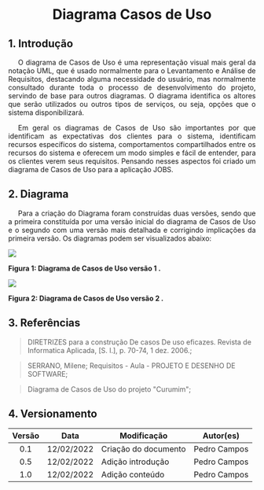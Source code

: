 # <center> Diagrama Casos de Uso
## 1. Introdução

<p style="text-indent: 20px; text-align: justify">
O diagrama de Casos de Uso é uma representação visual mais geral da notação UML, que é usado normalmente para o Levantamento e Análise de Requisitos, destacando alguma necessidade do usuário, mas normalmente consultado durante toda o processo de desenvolvimento do projeto, servindo de base para outros diagramas. O diagrama identifica os altores que serão utilizados ou outros tipos de serviços, ou seja, opções que o sistema disponibilizará.
</p>

<p style="text-indent: 20px; text-align: justify">
Em geral os diagramas de Casos de Uso são importantes por que identificam as expectativas dos clientes para o sistema, identificam recursos específicos do sistema, comportamentos compartilhados entre os recursos do sistema e oferecem um modo simples e fácil de entender, para os clientes verem seus requisitos. Pensando nesses aspectos foi criado um diagrama de Casos de Uso para a aplicação JOBS.
</p>

## 2. Diagrama

<p style="text-indent: 20px; text-align: justify">
Para a criação do Diagrama foram construídas duas versões, sendo que a primeira constituída por uma versão inicial do diagrama de Casos de Uso e o segundo com uma versão mais detalhada e corrigindo implicações da primeira versão. Os diagramas podem ser visualizados abaixo: 
</p>

<img src='assets/images/CasosUso/CasosUsoJOBZ1.png' width=auto height=auto>

<b>Figura 1: Diagrama de Casos de Uso versão 1 . </b>

<img src='assets/images/CasosUso/CasosUsoJOBZ2.png' width=auto height=auto>

<b>Figura 2: Diagrama de Casos de Uso versão 2 . </b>

## 3. Referências

> DIRETRIZES para a construção De casos De uso eficazes. Revista de Informatica Aplicada, [S. l.], p. 70-74, 1 dez. 2006.;

> SERRANO, Milene; Requisitos - Aula - PROJETO E DESENHO DE SOFTWARE;

> Diagrama de Casos de Uso do projeto "Curumim";

</p>

## 4. Versionamento

| Versão | Data       | Modificação          | Autor(es)        |
| :----: | ---------- | -------------------- | ---------------- |
|  0.1   | 12/02/2022 | Criação do documento | Pedro Campos     |
|  0.5   | 12/02/2022 | Adição introdução    | Pedro Campos     |
|  1.0   | 12/02/2022 | Adição conteúdo      | Pedro Campos	   |
